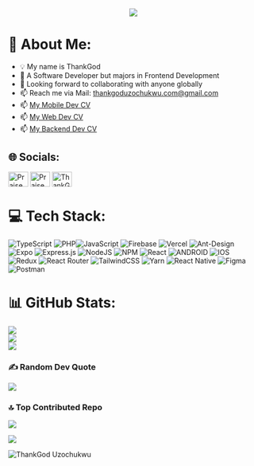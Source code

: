 <h1 align="center">
  <a href="https://git.io/typing-svg">
    <img src="https://readme-typing-svg.herokuapp.com/?lines=Yo!👋;I'm+ThankGod;A+Software+Developer;lets+connect+and+build!&center=true&size=28&color=fe4978">
  </a>
</h1>

# 💫 About Me:
- 💡 My name is ThankGod
- 🌱 A Software Developer but majors in Frontend Development
- 💞️ Looking forward to collaborating with anyone globally
- 📫 Reach me via Mail: thankgoduzochukwu.com@gmail.com
- 📫 <a href="https://flowcv.com/resume/lnvi0stb21" target="_blank">My Mobile Dev CV</a>
- 📫 <a href="https://flowcv.com/resume/8mr5tqvdjkwd" target="_blank">My Web Dev CV</a>
- 📫 <a href="https://flowcv.com/resume/k7ah5ejpajq2" target="_blank">My Backend Dev CV</a>

## 🌐 Socials:

<p >
<a href="https://www.facebook.com/profile.php?id=100086218393511" target="blank">
  <img align="center" src="https://raw.githubusercontent.com/rahuldkjain/github-profile-readme-generator/master/src/images/icons/Social/facebook.svg" alt="Praise Ebuka" height="30" width="40" /></a>

<a href="https://www.linkedin.com/in/thankgod-uzochukwu/" target="blank">
  <img align="center" src="https://raw.githubusercontent.com/rahuldkjain/github-profile-readme-generator/master/src/images/icons/Social/linked-in-alt.svg" alt="Praise Ebuka" height="30" width="40" /></a>

<a href="https://twitter.com/teegeeofafrica" target="blank">
  <img align="center" src="https://raw.githubusercontent.com/rahuldkjain/github-profile-readme-generator/master/src/images/icons/Social/twitter.svg" alt="ThankGod" height="30" width="40" /></a> 
</p>

# 💻 Tech Stack:
![TypeScript](https://img.shields.io/badge/typescript-%23007ACC.svg?style=for-the-badge&logo=typescript&logoColor=white) ![PHP](https://img.shields.io/badge/php-%23777BB4.svg?style=for-the-badge&logo=php&logoColor=white)![JavaScript](https://img.shields.io/badge/javascript-%23323330.svg?style=for-the-badge&logo=javascript&logoColor=%23F7DF1E) ![Firebase](https://img.shields.io/badge/firebase-%23039BE5.svg?style=for-the-badge&logo=firebase) ![Vercel](https://img.shields.io/badge/vercel-%23000000.svg?style=for-the-badge&logo=vercel&logoColor=white) ![Ant-Design](https://img.shields.io/badge/bootstrap-%23563D7C.svg?style=for-the-badge&logo=bootstrap&logoColor=white) ![Expo](https://img.shields.io/badge/expo-1C1E24?style=for-the-badge&logo=expo&logoColor=#D04A37) ![Express.js](https://img.shields.io/badge/Next-black?style=for-the-badge&logo=next.js&logoColor=white) ![NodeJS](https://img.shields.io/badge/node.js-6DA55F?style=for-the-badge&logo=node.js&logoColor=white) ![NPM](https://img.shields.io/badge/laravel-%23FF2D20.svg?style=for-the-badge&logo=laravel&logoColor=white) ![React](https://img.shields.io/badge/react-%2320232a.svg?style=for-the-badge&logo=react&logoColor=%2361DAFB) ![ANDROID](https://img.shields.io/badge/android-%2320232a.svg?style=for-the-badge&logo=android&logoColor=%a4c639) ![IOS](https://img.shields.io/badge/SASS-hotpink.svg?style=for-the-badge&logo=SASS&logoColor=white) ![Redux](https://img.shields.io/badge/redux-%23593d88.svg?style=for-the-badge&logo=redux&logoColor=white) ![React Router](https://img.shields.io/badge/React_Router-CA4245?style=for-the-badge&logo=react-router&logoColor=white) ![TailwindCSS](https://img.shields.io/badge/tailwindcss-%2338B2AC.svg?style=for-the-badge&logo=tailwind-css&logoColor=white) ![Yarn](https://img.shields.io/badge/yarn-%232C8EBB.svg?style=for-the-badge&logo=yarn&logoColor=white) ![React Native](https://img.shields.io/badge/react_native-%2320232a.svg?style=for-the-badge&logo=react&logoColor=%2361DAFB) ![Figma](https://img.shields.io/badge/figma-%23F24E1E.svg?style=for-the-badge&logo=figma&logoColor=white) ![Postman](https://img.shields.io/badge/Postman-FF6C37?style=for-the-badge&logo=postman&logoColor=white)
# 📊 GitHub Stats:
![](https://github-readme-stats.vercel.app/api?username=ThankGod-Uzochukwu&theme=dark&hide_border=false&include_all_commits=false&count_private=false)<br/>
![](https://github-readme-streak-stats.herokuapp.com/?user=ThankGod-Uzochukwu&theme=dark&hide_border=false)<br/>
![](https://github-readme-stats.vercel.app/api/top-langs/?username=ThankGod-Uzochukwu&theme=dark&hide_border=false&include_all_commits=false&count_private=false&layout=compact)

### ✍️ Random Dev Quote
![](https://quotes-github-readme.vercel.app/api?type=horizontal&theme=radical)

### 🔝 Top Contributed Repo
![](https://github-contributor-stats.vercel.app/api?username=ThankGod-Uzochukwu&limit=5&theme=radical&combine_all_yearly_contributions=true)

[![](https://visitcount.itsvg.in/api?id=ThankGod-Uzochukwu&icon=0&color=3)](https://visitcount.itsvg.in)


<p align="left"> <img src="https://komarev.com/ghpvc/?username=ThankGodUzochukwu&label=Profile%20views&color=fe428e&style=plastic" alt="ThankGod Uzochukwu" /></p>
